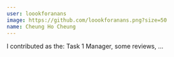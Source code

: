 ```yaml
---
user: loookforanans
image: https://github.com/loookforanans.png?size=50
name: Cheung Ho Cheung
---
```

I contributed as the: Task 1 Manager, some reviews, ... 

<!-- 
Note: Please put down your own information, and register your real contributi
on
-->
